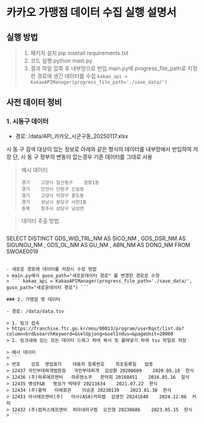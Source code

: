 # 카카오 가맹점 데이터 수집 실행 설명서 

## 실행 방법

> 1. 패키지 설치
> pip insetall requirements.txt
> 2. 코드 실행
> python main.py
> 3. 결과 파일 압축 후 내부망으로 반입 
> main.py에  progress_file_path로 지정한 경로에 생긴 데이터를 수집 
> ``` kakao_api = KakaoAPIManager(progress_file_path='./save_data/') ```


## 사전 데이터 정비

### 1. 시동구 데이터

- 경로: /data/API_카카오_시군구동_20250117.xlsx

시 동 구 검색 대상이 있는 정보로 아래와 같은 형식의 데이터를 내부망에서 반입하여 저장 
단, 시 동 구 정부의 변동이 없는경우 기존 데이터를 그대로 사용

> 예시 데이터
> ``` SIDO_NM	SIGUNGU_NM	GU_NM	DONG_NM
> 경기	고양시	일산동구	장항1동
> 경기	안산시	단원구	신길동
> 경기	고양시	덕양구	흥도동
> 경기	성남시	분당구	서현1동
> 충북	청주시	상당구	낭성면
> ```

> 데이터 추출 방법 
> ```
SELECT DISTINCT
 GDS_WID_TRL_NM AS SICO_NM
 , GDS_DSR_NM AS SIGUNGU_NM
 , GDS_OL_NM AS GU_NM
 , ABN_NM AS DONG_NM
FROM SWOAE0019
```

- 새로운 경로에 데이터를 저장시 수정 방법
> main.py에서 guso_path="새로운데이터 경로" 를 변경한 경로로 수정 
> ``` kakao_api = KakaoAPIManager(progress_file_path='./save_data/', guso_path="새로운데이터 경로") ```

### 2. 가맹점 명 데이터

- 경로: /data/data.tsv

> 1. 링크 접속
> https://franchise.ftc.go.kr/mnu/00013/program/userRqst/list.do?column=brd&searchKeyword=&selUpjong=&selIndus=&pageUnit=20000
> 2. 링크내에 있는 모든 데이터 드래그 하여 복사 및 붙여넣기 하여 tsv 파일로 저장 

> 예시 데이터
> ```
> 번호	상호	영업표지	대표자	등록번호	최초등록일	업종
> 12437	국민부대찌개법원점	국민부대찌개	김성환	20200609	2020.05.18	한식
> 12436	(주)하루에프앤비	하루엔소쿠	한덕희	20160451	2016.05.16	일식
> 12435	명성F&B	명성가	박태우	20211634	2021.07.22	한식
> 12434	(주)홍락	미래회관	이승훈	20230139	2023.01.30	한식
> 12433	아사에프앤비(주)	아사(ASA)커피랩	김영진	20241640	2024.12.06	커피
> 12432	(주)컴퍼스에프앤비	하마네아구찜	오진형	20230686	2023.05.15	한식
> ```

